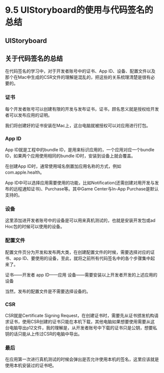 # 9.5 UIStoryboard的使用与代码签名的总结

## UIStoryboard

## 关于代码签名的总结

在代码签名的学习中，对于开发者账号中的证书、App ID、设备、配置文件以及那个在Mac中生成的CSR文件的理解是混乱的，把这些的关系梳理清楚是很有必要的。

### 证书

每个开发者账号可以创建有限的开发与发布证书，证书，顾名思义就是授权给开发者可以发布应用的证明。

我们将创建好的证书安装在Mac上，这台电脑就被授权可以对应用进行打包。

### App ID

App ID就是工程中的bundle ID，是用来标识应用的，一个应用对应一个bundle ID，如果两个应用使用相同的bundle ID时，安装到设备上就会覆盖。

在创建App ID时，通常使用域名倒置加应用名称的方式，例如com.apple.health。

App ID中可以选择应用需要使用的功能，比如Notification(还需创建对用开发与发布的远程通知证书)、Purchase等。其中Game Center与In-App Purchase是默认支持的。

### 设备

这里添加进开发者账号中的设备是可以用来真机测试的，也就是安装开发包或ad Hoc包的时候可以使用的设备。

### 配置文件

配置文件页分为开发和发布两大类，在创建配置文件的时候，需要选择对应的证书、app ID、要使用的设备，至此，就将之前所有代码签名中的各个步骤集中起来了。

证书——开发者
app ID——应用
设备——需要安装以上开发者开发的上述应用的设备

当然，发布的配置文件是不需要选择设备的。

### CSR

CSR就是Certificate Signing Request，在创建证书时，需要先从证书颁发机构请求证书，使用CSR创建的证书只能在本机下载，其他电脑如果想要使用需要从这台电脑导出p12文件，我的理解是，从开发者账号中下载的证书只是公钥，想要私钥的话只能从上传过CSR的电脑中导出。

### 最后

在应用第一次进行真机测试的时候会弹出是否允许使用本机的签名，这里应该就是使用本机安装过的证书吧。


